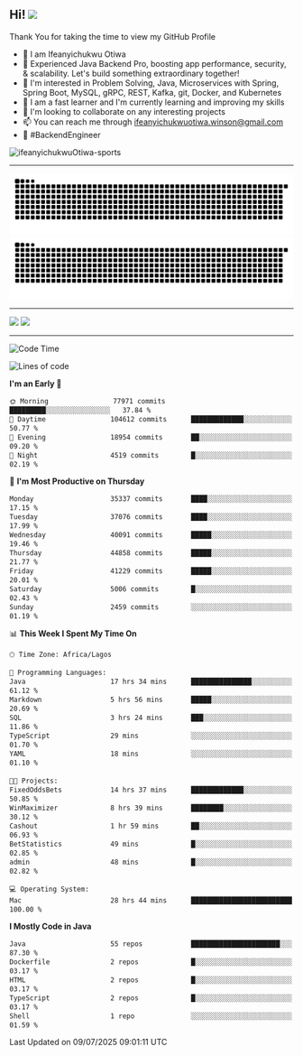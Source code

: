 <!-- BLOG-POST-LIST:START --><!-- BLOG-POST-LIST:END -->

## Hi! <img src="https://media.giphy.com/media/hvRJCLFzcasrR4ia7z/giphy.gif" width="4%"> 

Thank You for taking the time to view my GitHub Profile

- 👋 I am Ifeanyichukwu Otiwa
- 🚀 Experienced Java Backend Pro, boosting app performance, security, & scalability. Let's build something extraordinary together!
- 👀 I'm interested in Problem Solving, Java, Microservices with Spring, Spring Boot, MySQL, gRPC, REST, Kafka, git, Docker, and Kubernetes
- 🌱 I am a fast learner and I'm currently learning and improving my skills
- 💞️ I'm looking to collaborate on any interesting projects
- 📫 You can reach me through ifeanyichukwuotiwa.winson@gmail.com
- 🚀 #BackendEngineer

<p align="left" marginTop="10px"> <img src="https://komarev.com/ghpvc/?username=ifeanyichukwuOtiwa-sports&label=Profile%20views&color=0e75b6&style=for-the-badge" alt="ifeanyichukwuOtiwa-sports" /> </p>

***

<!--🐍📈SNAKEGRAPH / 🌐WEBSITE: https://github.com/Platane/snk -->
![github contribution grid snake animation](https://raw.githubusercontent.com/ifeanyichukwuOtiwa-sports/ifeanyichukwuOtiwa-sports/output/github-contribution-grid-snake-dark.svg#gh-dark-mode-only)![github contribution grid snake animation](https://raw.githubusercontent.com/ifeanyichukwuOtiwa-sports/ifeanyichukwuOtiwa-sports/output/github-contribution-grid-snake.svg#gh-light-mode-only)

***

<p float="left">
  <img float="left" src="https://github-readme-stats.vercel.app/api?username=ifeanyichukwuOtiwa-sports&count_private=true&include_all_commits=true&theme=react&show_icons=true" />
  <img float="right" src="https://github-readme-stats.vercel.app/api/top-langs/?username=ifeanyichukwuOtiwa-sports&layout=compact&show_icons=true&theme=react" /> 
</p>

***



<!--START_SECTION:waka-->
![Code Time](http://img.shields.io/badge/Code%20Time-3%2C936%20hrs%201%20min-blue)

![Lines of code](https://img.shields.io/badge/From%20Hello%20World%20I%27ve%20Written-56.5%20million%20lines%20of%20code-blue)

**I'm an Early 🐤** 

```text
🌞 Morning                77971 commits       █████████░░░░░░░░░░░░░░░░   37.84 % 
🌆 Daytime                104612 commits      █████████████░░░░░░░░░░░░   50.77 % 
🌃 Evening                18954 commits       ██░░░░░░░░░░░░░░░░░░░░░░░   09.20 % 
🌙 Night                  4519 commits        █░░░░░░░░░░░░░░░░░░░░░░░░   02.19 % 
```
📅 **I'm Most Productive on Thursday** 

```text
Monday                   35337 commits       ████░░░░░░░░░░░░░░░░░░░░░   17.15 % 
Tuesday                  37076 commits       ████░░░░░░░░░░░░░░░░░░░░░   17.99 % 
Wednesday                40091 commits       █████░░░░░░░░░░░░░░░░░░░░   19.46 % 
Thursday                 44858 commits       █████░░░░░░░░░░░░░░░░░░░░   21.77 % 
Friday                   41229 commits       █████░░░░░░░░░░░░░░░░░░░░   20.01 % 
Saturday                 5006 commits        █░░░░░░░░░░░░░░░░░░░░░░░░   02.43 % 
Sunday                   2459 commits        ░░░░░░░░░░░░░░░░░░░░░░░░░   01.19 % 
```


📊 **This Week I Spent My Time On** 

```text
🕑︎ Time Zone: Africa/Lagos

💬 Programming Languages: 
Java                     17 hrs 34 mins      ███████████████░░░░░░░░░░   61.12 % 
Markdown                 5 hrs 56 mins       █████░░░░░░░░░░░░░░░░░░░░   20.69 % 
SQL                      3 hrs 24 mins       ███░░░░░░░░░░░░░░░░░░░░░░   11.86 % 
TypeScript               29 mins             ░░░░░░░░░░░░░░░░░░░░░░░░░   01.70 % 
YAML                     18 mins             ░░░░░░░░░░░░░░░░░░░░░░░░░   01.10 % 

🐱‍💻 Projects: 
FixedOddsBets            14 hrs 37 mins      █████████████░░░░░░░░░░░░   50.85 % 
WinMaximizer             8 hrs 39 mins       ████████░░░░░░░░░░░░░░░░░   30.12 % 
Cashout                  1 hr 59 mins        ██░░░░░░░░░░░░░░░░░░░░░░░   06.93 % 
BetStatistics            49 mins             █░░░░░░░░░░░░░░░░░░░░░░░░   02.85 % 
admin                    48 mins             █░░░░░░░░░░░░░░░░░░░░░░░░   02.82 % 

💻 Operating System: 
Mac                      28 hrs 44 mins      █████████████████████████   100.00 % 
```

**I Mostly Code in Java** 

```text
Java                     55 repos            ██████████████████████░░░   87.30 % 
Dockerfile               2 repos             █░░░░░░░░░░░░░░░░░░░░░░░░   03.17 % 
HTML                     2 repos             █░░░░░░░░░░░░░░░░░░░░░░░░   03.17 % 
TypeScript               2 repos             █░░░░░░░░░░░░░░░░░░░░░░░░   03.17 % 
Shell                    1 repo              ░░░░░░░░░░░░░░░░░░░░░░░░░   01.59 % 
```




 Last Updated on 09/07/2025 09:01:11 UTC
<!--END_SECTION:waka-->

<!--
<p align="center">
![trophy](https://github-profile-trophy.vercel.app/?username=ifeanyichukwuOtiwa-sports&theme=onedark) (https://github.com/ryo-ma/github-profile-trophy)
</p>
-->

<!---
ifeanyi-otiwa/ifeanyi-otiwa is a ✨ special ✨ repository because its `README.md` (this file) appears on your GitHub profile.
You can click the Preview link to take a look at your changes.
--->
